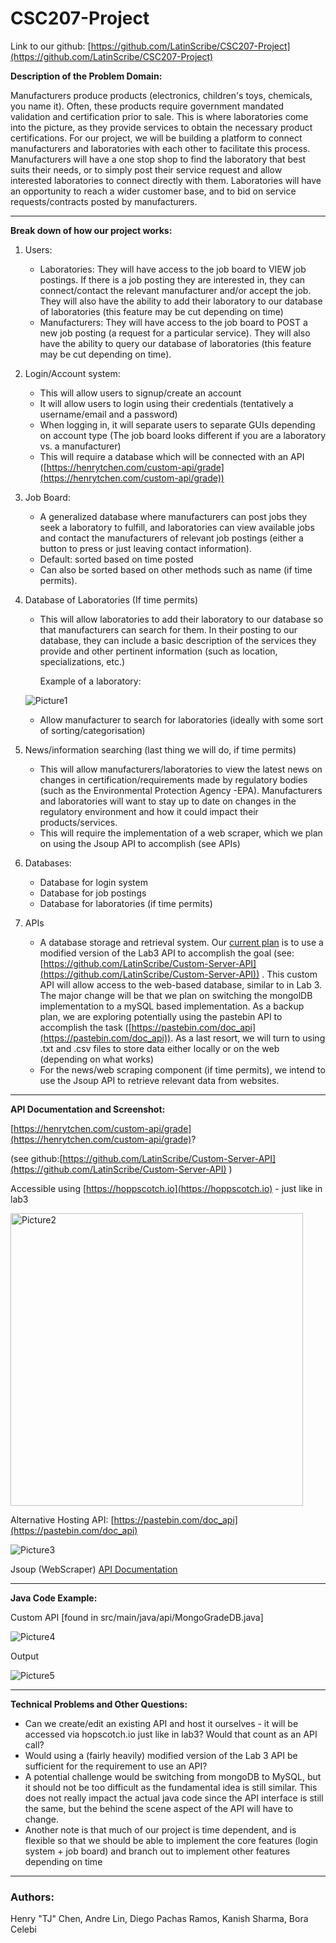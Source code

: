 # CSC207-Project

Link to our github: [https://github.com/LatinScribe/CSC207-Project](https://github.com/LatinScribe/CSC207-Project)

**Description of the Problem Domain:**

Manufacturers produce products (electronics, children's toys, chemicals, you name it). Often, these products require government mandated validation and certification prior to sale. This is where laboratories come into the picture, as they provide services to obtain the necessary product certifications. For our project, we will be building a platform to connect manufacturers and laboratories with each other to facilitate this process. Manufacturers will have a one stop shop to find the laboratory that best suits their needs, or to simply post their service request and allow interested laboratories to connect directly with them. Laboratories will have an opportunity to reach a wider customer base, and to bid on service requests/contracts posted by manufacturers.

--- 

**Break down of how our project works:**



1. Users:
	- Laboratories: They will have access to the job board to VIEW job postings. If there is a job posting they are interested in, they can connect/contact the relevant manufacturer and/or accept the job. They will also have the ability to add their laboratory to our database of laboratories (this feature may be cut depending on time)
	- Manufacturers: They will have access to the job board to POST a new job posting (a request for a particular service). They will also have the ability to query our database of laboratories (this feature may be cut depending on time).
2. Login/Account system:
	- This will allow users to signup/create an account
	- It will allow users to login using their credentials (tentatively a username/email and a password)
	- When logging in, it will separate users to separate GUIs depending on account type (The job board looks different if you are a laboratory vs. a manufacturer)
	- This will require a database which will be connected with an API ([https://henrytchen.com/custom-api/grade](https://henrytchen.com/custom-api/grade))
3. Job Board:
	- A generalized database where manufacturers can post jobs they seek a laboratory to fulfill, and laboratories can view available jobs and contact the manufacturers of relevant job postings (either a button to press or just leaving contact information).
	- Default: sorted based on time posted
	- Can also be sorted based on other methods such as name (if time permits).
4. Database of Laboratories (If time permits)
	- This will allow laboratories to add their laboratory to our database so that manufacturers can search for them. In their posting to our database, they can include a basic description of the services they provide and other pertinent information (such as location, specializations, etc.)

    	Example of a laboratory:

   ![Picture1](https://github.com/LatinScribe/CSC207-Project/assets/144297306/f4747069-b912-42c4-962f-6064b8bd9e78)



	- Allow manufacturer to search for laboratories (ideally with some sort of sorting/categorisation)
5. News/information searching (last thing we will do, if time permits)
	- This will allow manufacturers/laboratories to view the latest news on changes in certification/requirements made by regulatory bodies (such as the Environmental Protection Agency -EPA). Manufacturers and laboratories will want to stay up to date on changes in the regulatory environment and how it could impact their products/services. 
	- This will require the implementation of a web scraper, which we plan on using the Jsoup API to accomplish (see APIs)
6. Databases:
	- Database for login system
	- Database for job postings
	- Database for laboratories (if time permits)
7. APIs
	- A database storage and retrieval system. Our <span style="text-decoration:underline;">current plan</span> is to use a modified version of the Lab3 API to accomplish the goal (see:[https://github.com/LatinScribe/Custom-Server-API](https://github.com/LatinScribe/Custom-Server-API)) . This custom API will allow access to the web-based database, similar to in Lab 3. The major change will be that we plan on switching the mongolDB implementation to a mySQL based implementation. As a backup plan, we are exploring potentially using the pastebin API to accomplish the task ([https://pastebin.com/doc_api](https://pastebin.com/doc_api)). As a last resort, we will turn to using .txt and .csv files to store data either locally or on the web (depending on what works)
	- For the news/web scraping component (if time permits), we intend to use the Jsoup API to retrieve relevant data from websites.


  ---

**API Documentation and Screenshot:**

[https://henrytchen.com/custom-api/grade](https://henrytchen.com/custom-api/grade)? 

(see github:[https://github.com/LatinScribe/Custom-Server-API](https://github.com/LatinScribe/Custom-Server-API) )

Accessible using [https://hoppscotch.io](https://hoppscotch.io) - just like in lab3 

<img width="468" alt="Picture2" src="https://github.com/LatinScribe/CSC207-Project/assets/144297306/5866c281-bd64-42d8-a908-19d12878052e">

Alternative Hosting API: [https://pastebin.com/doc_api](https://pastebin.com/doc_api)

![Picture3](https://github.com/LatinScribe/CSC207-Project/assets/144297306/84107bac-61f0-4ce0-a31d-c2b529593c6b)

Jsoup (WebScraper) [API Documentation](https://jsoup.org/ )

----
**Java Code Example:**

Custom API [found in src/main/java/api/MongoGradeDB.java]

![Picture4](https://github.com/LatinScribe/CSC207-Project/assets/144297306/9a7c24f7-b4a0-4f68-91e9-3ef5e5280e96)

Output

![Picture5](https://github.com/LatinScribe/CSC207-Project/assets/144297306/47995d47-7992-402a-b145-071225925bdd)

----
**Technical Problems and Other Questions:**


* Can we create/edit an existing API and host it ourselves - it will be accessed via hopscotch.io just like in lab3? Would that count as an API call? 
* Would using a (fairly heavily) modified version of the Lab 3 API be sufficient for the requirement to use an API?
* A potential challenge would be switching from mongoDB to MySQL, but it should not be too difficult as the fundamental idea is still similar. This does not really impact the actual java code since the API interface is still the same, but the behind the scene aspect of the API will have to change.
* Another note is that much of our project is time dependent, and is flexible so that we should be able to implement the core features (login system + job board) and branch out to implement other features depending on time

----
### Authors:
Henry "TJ" Chen, Andre Lin, Diego Pachas Ramos, Kanish Sharma, Bora Celebi
